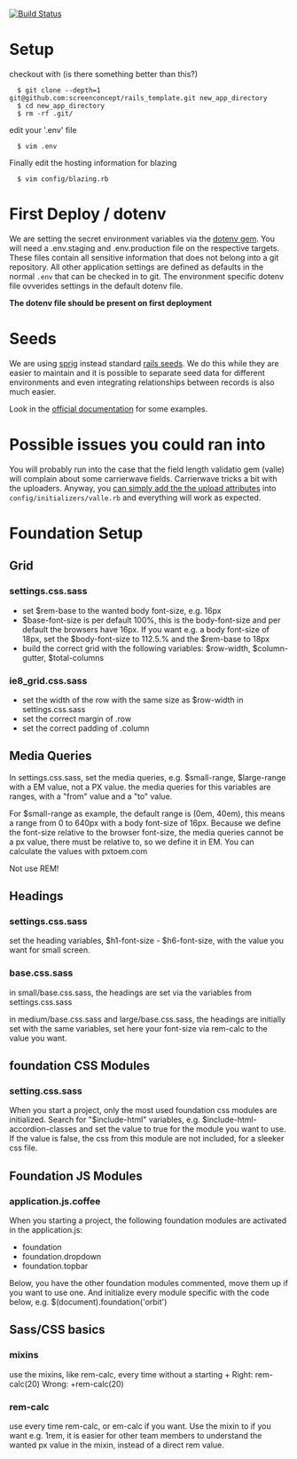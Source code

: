 [![Build Status](https://magnum.travis-ci.com/screenconcept/rails_template.png?token=psdcMxkyNCqZmxGAryjL)](https://magnum.travis-ci.com/screenconcept/rails_template)

# Setup

checkout with (is there something better than this?)

```
  $ git clone --depth=1 git@github.com:screenconcept/rails_template.git new_app_directory
  $ cd new_app_directory
  $ rm -rf .git/
```

edit your '.env' file
```
  $ vim .env
```

Finally edit the hosting information for blazing

```
  $ vim config/blazing.rb
```

# First Deploy / dotenv

We are setting the secret environment variables via the [dotenv gem](https://github.com/bkeepers/dotenv#usage).
You will need a .env.staging and .env.production file on the respective
targets. These files contain all sensitive information that does not
belong into a git repository. All other application settings are defined
as defaults in the normal `.env` that can be checked in to git. The
environment specific dotenv file ovverides settings in the default
dotenv file.

**The dotenv file should be present on first deployment**

# Seeds

We are using [sprig](http://vigetlabs.github.io/sprig/documentation.html) instead standard [rails seeds](http://edgeguides.rubyonrails.org/migrations.html#migrations-and-seed-data). We do this while they are easier to maintain and it is possible to separate seed data for different environments and even integrating relationships between records is also much easier.

Look in the [official documentation](http://vigetlabs.github.io/sprig/documentation.html#seed-data-files) for some examples.

# Possible issues you could ran into

You will probably run into the case that the field length validatio gem (valle)
will complain about some carrierwave fields. Carrierwave tricks a bit with the
uploaders. Anyway, you [can simply add the the upload attributes](https://github.com/kaize/valle#disabling-valle-on-specific-attributes) into
`config/initializers/valle.rb` and everything will work as expected.

# Foundation Setup

## Grid
### settings.css.sass

- set $rem-base to the wanted body font-size, e.g. 16px
- $base-font-size is per default 100%, this is the body-font-size and per default the browsers have 16px. If you want e.g. a body font-size of 18px, set the $body-font-size to 112.5.% and the $rem-base to 18px
- build the correct grid with the following variables: $row-width, $column-gutter, $total-columns

### ie8_grid.css.sass

- set the width of the row with the same size as $row-width in settings.css.sass
- set the correct margin of .row
- set the correct padding of .column

## Media Queries
In settings.css.sass, set the media queries, e.g. $small-range, $large-range with a EM value, not a PX value.
the media queries for this variables are ranges, with a "from" value and a "to" value.

For $small-range as example, the default range is (0em, 40em), this means a range from 0 to 640px with a body font-size of 16px. Because we define the font-size relative to the browser font-size, the media queries cannot be a px value, there must be relative to, so we define it in EM.
You can calculate the values with pxtoem.com

Not use REM!

## Headings

### settings.css.sass
set the heading variables, $h1-font-size - $h6-font-size, with the value you want for small screen.

### base.css.sass
in small/base.css.sass, the headings are set via the variables from settings.css.sass

in medium/base.css.sass and large/base.css.sass, the headings are initially set with the same variables, set here your font-size via rem-calc to the value you want.

## foundation CSS Modules

### setting.css.sass
When you start a project, only the most used foundation css modules are initialized. Search for "$include-html" variables, e.g. $include-html-accordion-classes and set the value to true for the module you want to use.
If the value is false, the css from this module are not included, for a sleeker css file.

## Foundation JS Modules

### application.js.coffee
When you starting a project, the following foundation modules are activated in the application.js:
- foundation
- foundation.dropdown
- foundation.topbar

Below, you have the other foundation modules commented, move them up if you want to use one. And initialize every module specific with the code below, e.g. $(document).foundation('orbit')

## Sass/CSS basics

### mixins
use the mixins, like rem-calc, every time without a starting +
Right: rem-calc(20)
Wrong: +rem-calc(20)

### rem-calc
use every time rem-calc, or em-calc if you want. Use the mixin to if you want e.g. 1rem, it is easier for other team members to understand the wanted px value in the mixin, instead of a direct rem value.
